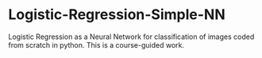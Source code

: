 # Logistic-Regression-Simple-NN
Logistic Regression as a Neural Network for classification of images coded from scratch in python. This is a course-guided work.
